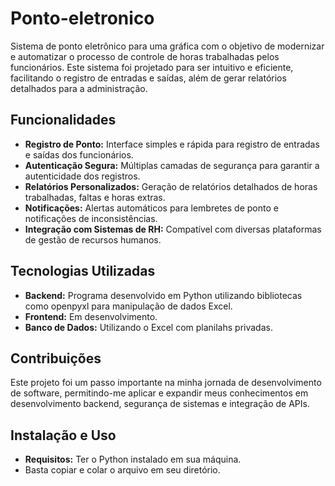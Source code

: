 # Ponto-eletronico

Sistema de ponto eletrônico para uma gráfica com o objetivo de modernizar e automatizar o processo de controle de horas trabalhadas pelos funcionários. Este sistema foi projetado para ser intuitivo e eficiente, facilitando o registro de entradas e saídas, além de gerar relatórios detalhados para a administração.

## Funcionalidades
- **Registro de Ponto:** Interface simples e rápida para registro de entradas e saídas dos funcionários.
- **Autenticação Segura:** Múltiplas camadas de segurança para garantir a autenticidade dos registros.
- **Relatórios Personalizados:** Geração de relatórios detalhados de horas trabalhadas, faltas e horas extras.
- **Notificações:** Alertas automáticos para lembretes de ponto e notificações de inconsistências.
- **Integração com Sistemas de RH:** Compatível com diversas plataformas de gestão de recursos humanos.

## Tecnologias Utilizadas
- **Backend:** Programa desenvolvido em Python utilizando bibliotecas como openpyxl para manipulação de dados Excel.
- **Frontend:** Em desenvolvimento.
- **Banco de Dados:** Utilizando o Excel com planilahs privadas.

## Contribuições
Este projeto foi um passo importante na minha jornada de desenvolvimento de software, permitindo-me aplicar e expandir meus conhecimentos em desenvolvimento backend, segurança de sistemas e integração de APIs.

## Instalação e Uso
- **Requisitos:** Ter o Python instalado em sua máquina.
- Basta copiar e colar o arquivo em seu diretório.
